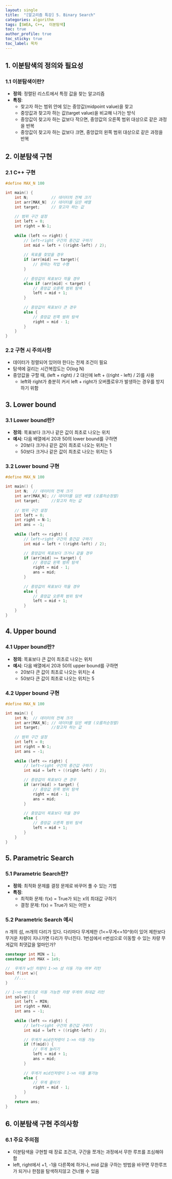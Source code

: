 ```yaml
---
layout: single
title:  "[알고리즘 특강] 5. Binary Search"
categories: algorithm
tags: [SWEA, C++,  이분탐색]
toc: true
author_profile: true
toc_sticky: true
toc_label: 목차
---
```


## 1. 이분탐색의 정의와 필요성

### 1.1 이분탐색이란?
- **정의**: 정렬된 리스트에서 특정 값을 찾는 알고리즘
- **특징**: 
  - 찾고자 하는 범위 안에 있는 중앙값(midpoint value)을 찾고
  - 중앙값과 찾고자 하는 값(target value)을 비교해 나가는 방식
  - 중앙값이 찾고자 하는 값보다 작으면, 중앙값의 오른쪽 범위 대상으로 같은 과정을 반복
  - 중앙값이 찾고자 하는 값보다 크면, 중앙값의 왼쪽 범위 대상으로 같은 과정을 반복

## 2. 이분탐색 구현

### 2.1 C++ 구현
```c++
#define MAX_N 100

int main() {
    int N;			// 데이터의 전체 크기
    int arr[MAX_N]	// 데이터를 담은 배열
    int target; 	// 찾고자 하는 값
    
    // 범위 구간 설정
    int left = 0;
    int right = N-1;
    
    while (left <= right) {
        // left~right 구간의 중간값 구하기
        int mid = left + ((right-left) / 2);
        
        // 목표를 찾았을 경우
        if (arr[mid] == target){
            // 원하는 작업 수행
        }
        
        // 중앙값이 목표보다 작을 경우
        else if (arr[mid] < target) {
            // 중앙값 오른쪽 범위 탐색
            left = mid + 1;
        }
        
        // 중앙값이 목표보다 큰 경우
        else {
            // 중앙값 왼쪽 범위 탐색
            right = mid - 1;
        }
    }
}
```

### 2.2 구현 시 주의사항
- 데이터가 정렬되어 있어야 한다는 전제 조건이 필요
- 탐색에 걸리는 시간복잡도는 O(log N)
- 중앙값을 구할 때, (left + right) / 2 대신에 left + ((right - left) / 2)를 사용
  - left와 right가 충분히 커서 left + right가 오버플로우가 발생하는 경우를 방지하기 위함

## 3. Lower bound

### 3.1 Lower bound란?
- **정의**: 목표보다 크거나 같은 값이 최초로 나오는 위치
- **예시**: 다음 배열에서 20과 50의 lower bound를 구하면
  - 20보다 크거나 같은 값이 최초로 나오는 위치는 1
  - 50보다 크거나 같은 값이 최초로 나오는 위치는 5

### 3.2 Lower bound 구현
```c++
#define MAX_N 100

int main() {
    int N;	// 데이터의 전체 크기
    int arr[MAX_N]; // 데이터를 담은 배열 (오름차순정렬)
    int target;		//찾고자 하는 값
    
    // 범위 구간 설정
    int left = 0;
    int right = N-1;
    int ans = -1;
    
    while (left <= right) {
        // left~right 구간의 중간값 구하기
        int mid = left + ((right-left) / 2);

        // 중앙값이 목표보다 크거나 같을 경우
        if (arr[mid] >= target) {
            // 중앙값 왼쪽 범위 탐색
            right = mid - 1;
            ans = mid;
        }
        
        // 중앙값이 목표보다 작을 경우
        else {
            // 중앙값 오른쪽 범위 탐색
            left = mid + 1;
        }
    }
}
```

## 4. Upper bound

### 4.1 Upper bound란?
- **정의**: 목표보다 큰 값이 최초로 나오는 위치
- **예시**: 다음 배열에서 20과 50의 upper bound를 구하면
  - 20보다 큰 값이 최초로 나오는 위치는 4
  - 50보다 큰 값이 최초로 나오는 위치는 5

### 4.2 Upper bound 구현
```c++
#define MAX_N 100

int main() {
    int N;	// 데이터의 전체 크기
    int arr[MAX_N]; // 데이터를 담은 배열 (오름차순정렬)
    int target;		//찾고자 하는 값
    
    // 범위 구간 설정
    int left = 0;
    int right = N-1;
    int ans = -1;
    
    while (left <= right) {
        // left~right 구간의 중간값 구하기
        int mid = left + ((right-left) / 2);

        // 중앙값이 목표보다 큰 경우
        if (arr[mid] > target) {
            // 중앙값 왼쪽 범위 탐색
            right = mid - 1;
            ans = mid;
        }
        
        // 중앙값이 목표보다 작을 경우
        else {
            // 중앙값 오른쪽 범위 탐색
            left = mid + 1;
        }
    }
}
```

## 5. Parametric Search

### 5.1 Parametric Search란?
- **정의**: 최적화 문제를 결정 문제로 바꾸어 풀 수 있는 기법
- **특징**: 
  - 최적화 문제: f(x) = True가 되는 x의 최대값 구하기
  - 결정 문제: f(x) = True가 되는 어떤 x

### 5.2 Parametric Search 예시
n 개의 섬, m개의 다리가 있다. 다리마다 무게제한 (1<=무게<=10^9)이 있어 제한보다 무거운 차량이 지나가면 다리가 무너진다. 1번섬에서 n번섬으로 이동할 수 있는 차량 무게값의 최댓값을 얼마인가?

```c++
constexpr int MIN = 1;
constexpr int MAX = 1e9;

//  무게가 w인 차량이 1->n 섬 이동 가능 여부 리턴
bool f(int w){
	//...
}

// 1->n 번섬으로 이동 가능한 차량 무게의 최대값 리턴
int solve() {
	int left = MIN;
	int right = MAX;
	int ans = -1;
	
	while (left <= right) {
        // left~right 구간의 중간값 구하기
        int mid = left + ((right-left) / 2);

        // 무게가 mid인차량이 1->n 이동 가능
        if (f(mid)) {
            // 무게 늘리기
            left = mid + 1;
            ans = mid;
        }
        
        // 무게가 mid인차량이 1->n 이동 불가능
        else {
            // 무게 줄이기
            right = mid - 1;
        }
    }
    return ans;
}
```

## 6. 이분탐색 구현 주의사항

### 6.1 주요 주의점
- 이분탐색을 구현할 때 장료 조건과, 구간을 쪼개는 과정에서 무한 루프를 조심해야 함
- left, right에서 +1, -1을 다른쪽에 하거나, mid 값을 구하는 방법을 바꾸면 무한루프가 되거나 한점을 탐색하지않고 건너뛸 수 있음
